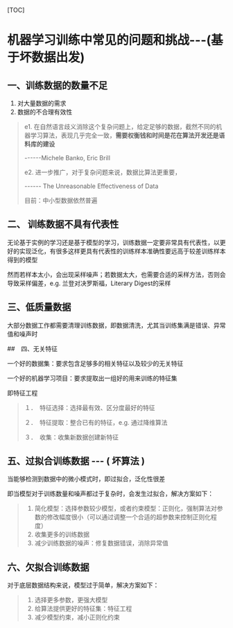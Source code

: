[TOC]

# 机器学习训练中常见的问题和挑战---(基于坏数据出发)

## 一、训练数据的数量不足

1. 对大量数据的需求
2. 数据的不合理有效性

> e1. 在自然语言歧义消除这个复杂问题上，给定足够的数据，截然不同的机器学习算法，表现几乎完全一致，**需要权衡钱和时间是花在算法开发还是语料库的建设**
>
> ------Michele Banko, Eric Brill
>
> e2. 进一步推广，对于复杂问题来说，数据比算法更重要，
>
> ------ The Unreasonable Effectiveness of Data
>
> 目前：中小型数据依然普遍



## 二、 训练数据不具有代表性

无论基于实例的学习还是基于模型的学习，训练数据一定要非常具有代表性，以更好的实现泛化，有很多这样更具有代表性的训练样本准确性要远高于较差训练样本得到的模型

然而若样本太小，会出现采样噪声；若数据太大，也需要合适的采样方法，否则会导致采样偏差，e.g. 兰登对决罗斯福，Literary Digest的采样



## 三、低质量数据

大部分数据工作都需要清理训练数据，即数据清洗，尤其当训练集满是错误、异常值和噪声时

##　四、无关特征

一个好的数据集：要求包含足够多的相关特征以及较少的无关特征

一个好的机器学习项目：要求提取出一组好的用来训练的特征集

即特征工程

> １．　特征选择：选择最有效、区分度最好的特征
>
> ２．　特征提取：整合已有的特征，e.g. 通过降维算法
>
> ３．　收集：收集新数据创建新特征

## 五、过拟合训练数据 --- ( 坏算法 )

当能够检测到数据中的微小模式时，即过拟合，泛化性很差

即当模型对于训练数量和噪声都过于复杂时，会发生过拟合，解决方案如下：

> 1. 简化模型：选择参数较少模型，或者约束模型：正则化，强制算法对参数的修改幅度很小（可以通过调整一个合适的超参数来控制正则化程度）
> 2. 收集更多的训练数据
> 3. 减少训练数据的噪声：修复数据错误，消除异常值

## 六、欠拟合训练数据

对于底层数据结构来说，模型过于简单，解决方案如下：

> 1. 选择更多参数，更强大模型
> 2. 给算法提供更好的特征集：特征工程
> 3. 减少模型约束，减小正则化约束









